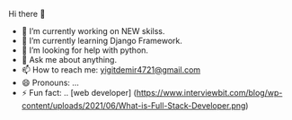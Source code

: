 Hi there 👋

- 🔭 I’m currently working on NEW skilss.
- 🌱 I’m currently learning Django Framework.
- 🤔 I’m looking for help with python.
- 💬 Ask me about anything.
- 📫 How to reach me: yigitdemir4721@gmail.com
- 😄 Pronouns: ...
- ⚡ Fun fact: ..
  [web developer] (https://www.interviewbit.com/blog/wp-content/uploads/2021/06/What-is-Full-Stack-Developer.png)
